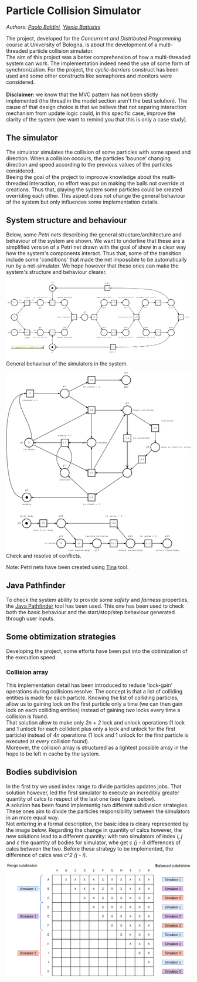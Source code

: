 # Particle Collision Simulator
*Authors:
[Paolo Baldini](https://github.com/Mandrab),
[Ylenia Battistini](https://github.com/yleniaBattistini)*

The project, developed for the *Concurrent and Distributed Programming* course at University of Bologna, is about the development of a multi-threaded particle collision simulator.<br>
The aim of this project was a better comprehension of how a multi-threaded system can work. The implementation indeed need the use of some form of synchronization. For the project, the *cyclic-barriers* construct has been used and some other constructs like semaphores and monitors were considered.
<br><br>
**Disclaimer:** we know that the MVC pattern has not been stictly implemented (the thread in the model section aren't the best solution). The cause of that design choice is that we believe that not separing interaction mechanism from update logic could, in this specific case, improve the clarity of the system (we want to remind you that this is only a case study).

<!--
MAYBE ADD A GUI GIF
-->

## The simulator
The simulator simulates the collision of some particles with some speed and direction. When a collision occours, the particles 'bounce' changing direction and speed according to the previous values of the particles considered.<br>
Beeing the goal of the project to improove knowledge about the multi-threaded interaction, no effort was put on making the balls not override at creations. Thus that, playing the system some particles could be created overriding each other. This aspect does not change the general behaviour of the system but only influences some implementation details.

## System structure and behaviour
Below, some *Petri nets* describing the general structure/architecture and behaviour of the system are shown. We want to underline that these are a simplified version of a Petri net drawn with the goal of show in a clear way how the system's components interact. Thus that, some of the transition include some 'conditions' that made the net impossible to be automatically run by a net-simulator. We hope however that these ones can make the system's structure and behaviour clearer.

![petri net 1](res/petrinet-simulator.png)
General behaviour of the simulators in the system.

![petri net 2](res/petrinet-save_in_conflict_array.png)
Check and resolve of conflicts.

Note: Petri nets have been created using [Tina](http://projects.laas.fr/tina//) tool.

## Java Pathfinder
To check the system ability to provide some *safety* and *fairness* properties, the [Java Pathfinder](https://github.com/javapathfinder/jpf-core/wiki) tool has been used. This one has been used to check both the basic behaviour and the start/stop/step behaviour generated through user inputs.

## Some obtimization strategies
Developing the project, some efforts have been put into the obtimization of the execution speed.

### Collision array
This implementation detail has been introduced to reduce 'lock-gain' operations during collisions resolve. The concept is that a list of colliding entities is made for each particle. Knowing the list of colliding particles, allow us to gaining lock on the first particle only a time (we can then gain lock on each colliding entities) instead of gaining *two* locks every time a collision is found.<br>
That solution allow to make only *2n + 2* lock and unlock operations (1 lock and 1 unlock for each collident plus only a lock and unlock for the first particle) instead of *4n* operations (1 lock and 1 unlock for the first particle is executed at *every* collision found).<br>
Moreover, the collision array is structured as a lightest possible array in the hope to be left in cache by the system.

## Bodies subdivision
In the first try we used index range to divide particles updates jobs. That solution however, led the first simulator to execute an incredibly greater quantity of calcs to respect of the last one (see figure below).<br>
A solution has been found implementig two different subdivision strategies. These ones aim to divide the particles responsibility between the simulators in an more equal way.<br>
Not entering in a formal description, the basic idea is cleary represented by the image below. Regarding the change in quantity of calcs however, the new solutions lead to a different quantity: with two simulators of index *i*, *j* and *c* the quantity of bodies for simulator, whe get *c (j - i)* differences of calcs between the two. Before these strategy to be implemented, the difference of calcs was *c^2 (j - i)*.

![new particles subdivision logic](res/bodies_subdivisions-advanced_1-reason.png)